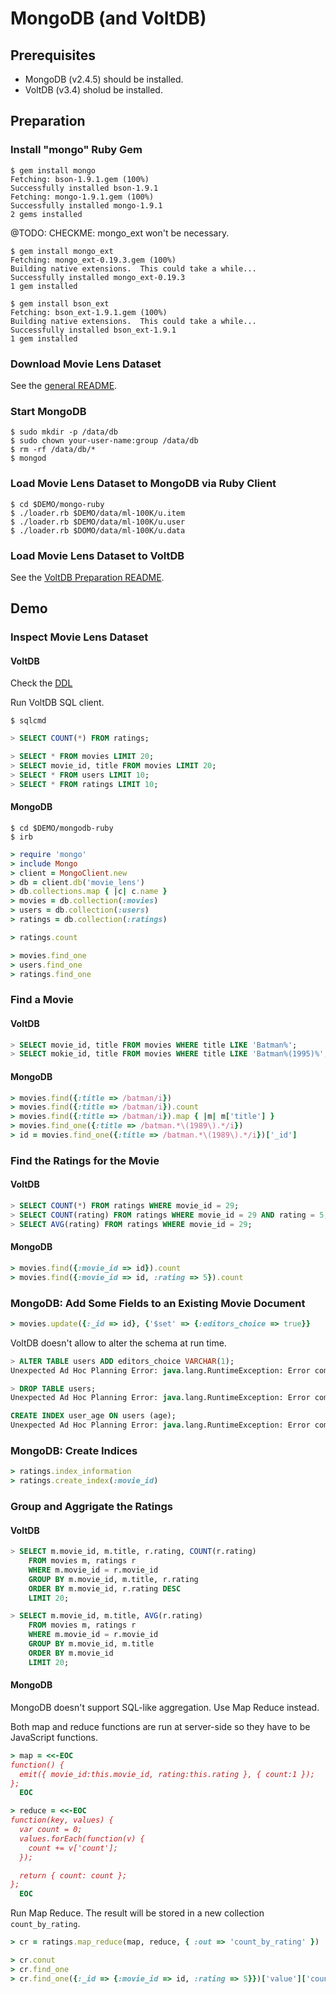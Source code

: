 # MongoDB (and VoltDB)

## Prerequisites

- MongoDB (v2.4.5) should be installed.
- VoltDB (v3.4) sholud be installed.


## Preparation

### Install "mongo" Ruby Gem

```console
$ gem install mongo
Fetching: bson-1.9.1.gem (100%)
Successfully installed bson-1.9.1
Fetching: mongo-1.9.1.gem (100%)
Successfully installed mongo-1.9.1
2 gems installed
```

@TODO: CHECKME: mongo_ext won't be necessary.

```console
$ gem install mongo_ext
Fetching: mongo_ext-0.19.3.gem (100%)
Building native extensions.  This could take a while...
Successfully installed mongo_ext-0.19.3
1 gem installed
```

```console
$ gem install bson_ext
Fetching: bson_ext-1.9.1.gem (100%)
Building native extensions.  This could take a while...
Successfully installed bson_ext-1.9.1
1 gem installed
```

### Download Movie Lens Dataset

See the [general README](../README.md).


### Start MongoDB

```console
$ sudo mkdir -p /data/db
$ sudo chown your-user-name:group /data/db
$ rm -rf /data/db/*
$ mongod
```


### Load Movie Lens Dataset to MongoDB via Ruby Client

```console
$ cd $DEMO/mongo-ruby
$ ./loader.rb $DEMO/data/ml-100K/u.item
$ ./loader.rb $DEMO/data/ml-100K/u.user
$ ./loader.rb $DOMO/data/ml-100K/u.data
```


### Load Movie Lens Dataset to VoltDB

See the [VoltDB Preparation README](../voltdb/README.md).


## Demo

### Inspect Movie Lens Dataset

#### VoltDB

Check the [DDL](../voltdb/movie_lens.sql)

Run VoltDB SQL client.

```console
$ sqlcmd
```

```sql
> SELECT COUNT(*) FROM ratings;
```

```sql
> SELECT * FROM movies LIMIT 20;
> SELECT movie_id, title FROM movies LIMIT 20;
> SELECT * FROM users LIMIT 10;
> SELECT * FROM ratings LIMIT 10;
```

#### MongoDB

```console
$ cd $DEMO/mongodb-ruby
$ irb
```

```ruby
> require 'mongo'
> include Mongo
> client = MongoClient.new
> db = client.db('movie_lens')
> db.collections.map { |c| c.name }
> movies = db.collection(:movies)
> users = db.collection(:users)
> ratings = db.collection(:ratings)
```

```ruby
> ratings.count
```

```ruby
> movies.find_one
> users.find_one
> ratings.find_one
```

### Find a Movie

#### VoltDB

```sql
> SELECT movie_id, title FROM movies WHERE title LIKE 'Batman%';
> SELECT mokie_id, title FROM movies WHERE title LIKE 'Batman%(1995)%';
```

#### MongoDB

```ruby
> movies.find({:title => /batman/i})
> movies.find({:title => /batman/i}).count
> movies.find({:title => /batman/i}).map { |m| m['title'] }
> movies.find_one({:title => /batman.*\(1989\).*/i})
> id = movies.find_one({:title => /batman.*\(1989\).*/i})['_id']
```

### Find the Ratings for the Movie

#### VoltDB

```sql
> SELECT COUNT(*) FROM ratings WHERE movie_id = 29;
> SELECT COUNT(rating) FROM ratings WHERE movie_id = 29 AND rating = 5;
> SELECT AVG(rating) FROM ratings WHERE movie_id = 29;
```

#### MongoDB

```ruby
> movies.find({:movie_id => id}).count
> movies.find({:movie_id => id, :rating => 5}).count
```

### MongoDB: Add Some Fields to an Existing Movie Document

```ruby
> movies.update({:_id => id}, {'$set' => {:editors_choice => true}}
```

VoltDB doesn't allow to alter the schema at run time.

```SQL
> ALTER TABLE users ADD editors_choice VARCHAR(1);
Unexpected Ad Hoc Planning Error: java.lang.RuntimeException: Error compiling query: java.lang.RuntimeException: Unsupported SQL verb in statement: "ALTER TABLE users ADD editors_choice VARCHAR(1)"

> DROP TABLE users;
Unexpected Ad Hoc Planning Error: java.lang.RuntimeException: Error compiling query: java.lang.RuntimeException: Unsupported SQL verb in statement: "DROP TABLE users"

CREATE INDEX user_age ON users (age);
Unexpected Ad Hoc Planning Error: java.lang.RuntimeException: Error compiling query: java.lang.RuntimeException: Unsupported SQL verb in statement: "CREATE INDEX user_age ON users (age)
```


### MongoDB: Create Indices

```ruby
> ratings.index_information
> ratings.create_index(:movie_id)
```

### Group and Aggrigate the Ratings

#### VoltDB

```sql
> SELECT m.movie_id, m.title, r.rating, COUNT(r.rating)
    FROM movies m, ratings r
    WHERE m.movie_id = r.movie_id
    GROUP BY m.movie_id, m.title, r.rating
    ORDER BY m.movie_id, r.rating DESC
    LIMIT 20;

> SELECT m.movie_id, m.title, AVG(r.rating)
    FROM movies m, ratings r
    WHERE m.movie_id = r.movie_id
    GROUP BY m.movie_id, m.title
    ORDER BY m.movie_id
    LIMIT 20;
```


#### MongoDB

MongoDB doesn't support SQL-like aggregation. Use Map Reduce instead.

Both map and reduce functions are run at server-side so they have to
be JavaScript functions.

```ruby
> map = <<-EOC
function() {
  emit({ movie_id:this.movie_id, rating:this.rating }, { count:1 });
};
  EOC

> reduce = <<-EOC
function(key, values) {
  var count = 0;
  values.forEach(function(v) {
    count += v['count'];
  });

  return { count: count };
};
  EOC
```

Run Map Reduce. The result will be stored in a new collection
`count_by_rating`.

``` ruby
> cr = ratings.map_reduce(map, reduce, { :out => 'count_by_rating' })
```

```ruby
> cr.conut
> cr.find_one
> cr.find_one({:_id => {:movie_id => id, :rating => 5}})['value']['count']
```
